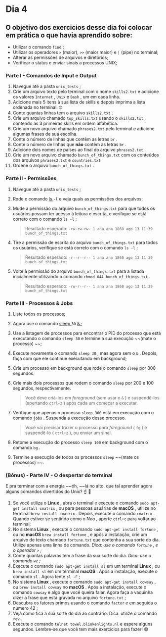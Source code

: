 # Dia 4

## O objetivo dos exercicios desse dia foi colocar em prática o que havia aprendido sobre:

- Utilizar o comando `find` ;
- Utilizar os operadores `>` (maior), `>>` (maior maior) e `|` (pipe) no terminal;
- Alterar as permissões de arquivos e diretórios;
- Verificar o status e enviar sinais a processos UNIX;



### Parte I - Comandos de Input e Output

1. Navegue até a pasta `unix_tests` ;
2. Crie um arquivo texto pelo terminal com o nome `skills2.txt` e adicione os valores `Internet` , `Unix` e `Bash` , um em cada linha.
3. Adicione mais 5 itens à sua lista de skills e depois imprima a lista ordenada no terminal. 🤓
4. Conte quantas linhas tem o arquivo `skills2.txt` .
5. Crie um arquivo chamado `top_skills.txt` usando o `skills2.txt` , contendo as 3 primeiras skills em ordem alfabética.
6. Crie um novo arquivo chamado `phrases2.txt` pelo terminal e adicione algumas frases de sua escolha.
7. Conte o número de linhas que contêm as letras `br` .
8. Conte o número de linhas que **não** contêm as letras `br` .
9. Adicione dois nomes de países ao final do arquivo `phrases2.txt` .
10. Crie um novo arquivo chamado `bunch_of_things.txt` com os conteúdos dos arquivos `phrases2.txt` e `countries.txt`
11. Ordene o arquivo `bunch_of_things.txt` .



### Parte II - Permissões

1. Navegue até a pasta `unix_tests` ;

2. Rode o comando [ls ](https://linux.die.net/man/1/ls)`-l` e veja quais as permissões dos arquivos;

3. Mude a permissão do arquivo `bunch_of_things.txt` para que todos os usuários possam ter acesso à leitura e escrita, e verifique se está correto com o comando `ls -l` ;

   > Resultado esperado: `-rw-rw-rw- 1 ana ana 1860 ago 13 11:39 bunch_of_things.txt`

4. Tire a permissão de escrita do arquivo `bunch_of_things.txt` para todos os usuários, verifique se está correto com o comando `ls -l` ;

   > Resultado esperado: `-r--r--r-- 1 ana ana 1860 ago 13 11:39 bunch_of_things.txt`

5. Volte à permissão do arquivo `bunch_of_things.txt` para a listada inicialmente utilizando o comando `chmod 644 bunch_of_things.txt` .

   > Resultado esperado: `-rw-r--r-- 1 ana ana 1860 ago 13 11:39 bunch_of_things.txt`



### Parte III - Processos & Jobs

1. Liste todos os processos;

2. Agora use o comando [sleep ](https://linux.die.net/man/3/sleep)`30` [& ](https://linuxhandbook.com/run-process-background/);

3. Use a listagem de processos para encontrar o PID do processo que está executando o comando `sleep 30` e termine a sua execução ~~(mate o processo) ~~;

4. Execute novamente o comando `sleep 30` , mas agora sem o `&` . Depois, faça com que ele continue executando em background;

5. Crie um processo em background que rode o comando `sleep` por 300 segundos.

6. Crie mais dois processos que rodem o comando `sleep` por 200 e 100 segundos, respectivamente.

   > Você deve criá-los em *foreground* (sem usar o `&` ) e suspendê-los (apertando `ctrl+z` ) após cada um começar a executar.

7. Verifique que apenas o processo `sleep 300` está em execução com o comando `jobs` . Suspenda a execução desse processo.

   > Você vai precisar trazer o processo para *foreground* ( `fg` ) e suspendê-lo ( `ctrl+z` ), ou enviar um sinal.

8. Retome a execução do processo `sleep 100` em background com o comando `bg` .

9. Termine a execução de todos os processos `sleep` ~~(mate os processos) ~~.



### (Bônus) - Parte IV - O despertar do terminal

E pra terminar com a energia ~~óh, ~~lá no alto, que tal aprender agora alguns comandos divertidos do Unix? ☝ 🎊

1. Se você utiliza o **Linux** , abra o terminal e execute o comando `sudo apt-get install cmatrix` , ou para pessoas usuárias de **macOS** , utilize no terminal `brew install cmatrix` . Depois, execute o comando `cmatrix` . Quando estiver se sentindo como o *Neo* , aperte `ctrl+c` para voltar ao terminal;
2. No sistema **Linux** , execute o comando `sudo apt-get install fortune` , ou no **macOS** `brew install fortune` , e após a instalação, crie um arquivo de texto chamado `fortune.txt` que contenha a sua sorte do dia. Utilize apenas uma linha de comando. *Dica: use o comando `fortune` , e o operador `>` ;*
3. Conte quantas palavras tem a frase da sua sorte do dia. *Dica: use o comando `wc` ;*
4. Execute o comando `sudo apt-get install sl` em um terminal **Linux** , ou `brew install sl` em um terminal **macOS** . Após a instalação, execute o comando `sl` . Agora tente `sl -F` ;
5. No sistema **Linux** , execute o comando `sudo apt-get install cowsay` , ou `brew install cowsay` no **macOS** . Após a instalação, execute o comando `cowsay` e algo que você queira falar. Agora faça a vaquinha dizer a frase que está gravada no arquivo `fortune.txt` ;
6. Descubra os fatores primos usando o comando `factor` e em seguida o número 42 ;
7. Veja como fica a sua sorte do dia ao contrário. Dica: utilize o comando `rev` .
8. Execute o comando `telnet towel.blinkenlights.nl` e espere alguns segundos. Lembre-se que você tem mais exercícios para fazer! 😅

